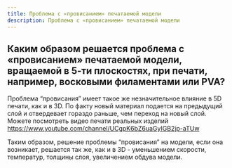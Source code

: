 ```yaml
---
title: Проблема с «провисанием» печатаемой модели
description: Проблема с «провисанием» печатаемой модели
---
```


## Каким образом решается проблема с «провисанием» печатаемой модели, вращаемой в 5-ти плоскостях, при печати, например, восковыми филаментами или PVA?

Проблема “провисания” имеет такое же незначительное влияние в 5D печати, как и в 3D. По факту новый материал подается на предыдущий слой и отвердевает гораздо раньше, чем переход на новый слой. Можете посмотреть видео печати реальных изделий https://www.youtube.com/channel/UCgpK6bZ6uaGyIGB2jp-aTUw

Таким образом, решение проблемы “провисания” на модели, если она возникает, решается так же, как и в 3D - уменьшением скорости, температур, толщины слоя, увеличением обдува модели.